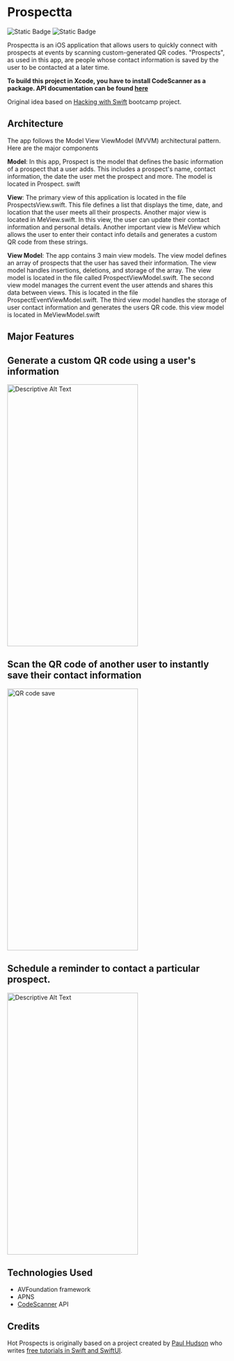 # Prospectta
![Static Badge](https://img.shields.io/badge/Swift-5.1-red)
![Static Badge](https://img.shields.io/badge/iOS-13.0%2B-blue)


Prospectta is an iOS application that allows users to quickly connect with prospects at events by scanning custom-generated QR codes. "Prospects", as used in this app,  are people whose contact information is saved by the user to be contacted at a later time. 

**To build this project in Xcode, you have to install  CodeScanner as a package. API documentation can be found [here](https://github.com/twostraws/CodeScanner)**

Original idea based on [Hacking with Swift](https://www.hackingwithswift.com/) bootcamp project.

## Architecture

The app follows the Model View ViewModel (MVVM) architectural pattern. Here are the major components

**Model**: In this app, Prospect is the model that defines the basic information of a prospect that a user adds. This includes a prospect's name, contact information, the date the user met the prospect and more. The model is located in Prospect. swift

**View**: The primary view of this application is located in the file ProspectsView.swift. This file defines a list that displays the time, date, and location that the user meets all their prospects. Another major view is located in MeView.swift. In this view, the user can update their contact information and personal details. Another important view is MeView which allows the user to enter their contact info details and generates a custom QR code from these strings.

**View Model**: The app contains 3 main view models. The view model defines an array of prospects that the user has saved their information. The view model handles insertions, deletions, and storage of the array. The view model is located in the file called ProspectViewModel.swift. The second view model  manages the current event the user attends and shares this data between views. This is located in the file ProspectEventViewModel.swift. The third view model handles the storage of user contact information and generates the users QR code. this view model is located in MeViewModel.swift


## Major Features

## Generate a custom QR code using a user's information

<img src="https://github.com/user-attachments/assets/ecb88da1-5be1-4a70-9640-2dac96bae3f1" alt="Descriptive Alt Text" width="300" height="600">

## Scan the QR code of another user to instantly save their contact information
<img src="https://github.com/user-attachments/assets/9d20c91c-9172-4791-ba15-fa0ceea3cb0b" alt="QR code save" width="300" height="600">

## Schedule a reminder to contact a particular prospect. 
<img src="https://github.com/user-attachments/assets/57960ccf-c3c8-419d-a7e7-b7fcb881abd7" alt="Descriptive Alt Text" width="300" height="600">


## Technologies Used
- AVFoundation framework
- APNS
- [CodeScanner](https://github.com/twostraws/CodeScanner) API

 ## Credits

Hot Prospects is originally based on a project created by [Paul Hudson](https://twitter.com/twostraws) who writes [free tutorials in Swift and SwiftUI](https://www.hackingwithswift.com/). 






